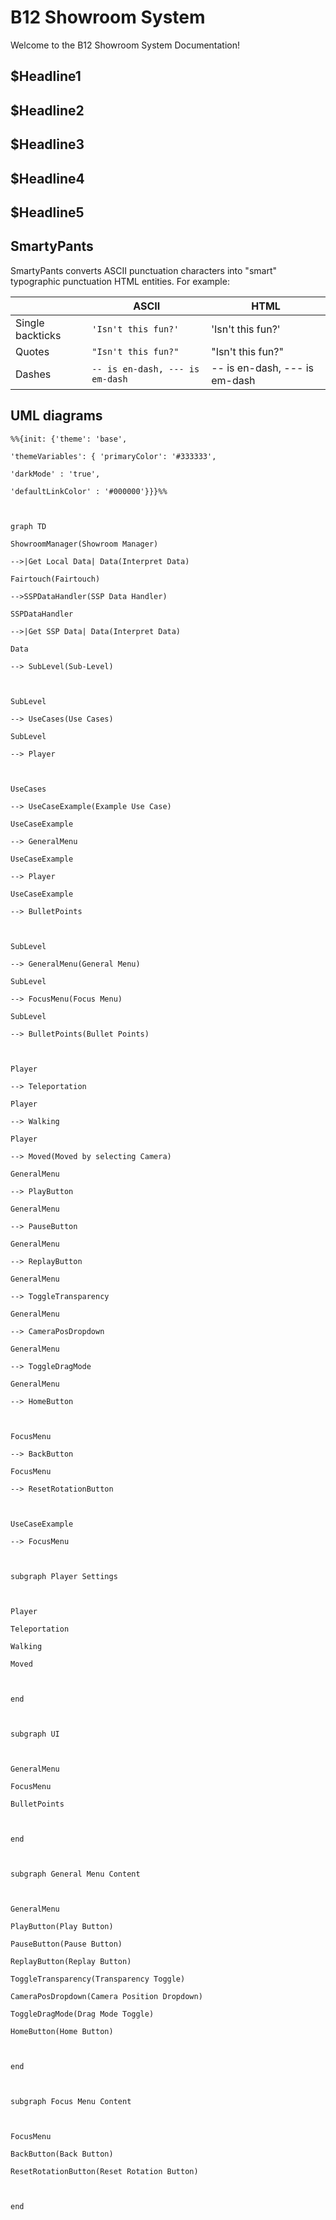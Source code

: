 # B12 Showroom System

Welcome to the B12 Showroom System Documentation!


## $Headline1

## $Headline2

## $Headline3

## $Headline4

## $Headline5


## SmartyPants

SmartyPants converts ASCII punctuation characters into "smart" typographic punctuation HTML entities. For example:

|                |ASCII                          |HTML                         |
|----------------|-------------------------------|-----------------------------|
|Single backticks|`'Isn't this fun?'`            |'Isn't this fun?'            |
|Quotes          |`"Isn't this fun?"`            |"Isn't this fun?"            |
|Dashes          |`-- is en-dash, --- is em-dash`|-- is en-dash, --- is em-dash|

## UML diagrams



```mermaid
%%{init: {'theme': 'base',

'themeVariables': { 'primaryColor': '#333333',

'darkMode' : 'true',

'defaultLinkColor' : '#000000'}}}%%

  

graph TD

ShowroomManager(Showroom Manager)

-->|Get Local Data| Data(Interpret Data)

Fairtouch(Fairtouch)

-->SSPDataHandler(SSP Data Handler)

SSPDataHandler

-->|Get SSP Data| Data(Interpret Data)

Data

--> SubLevel(Sub-Level)

  

SubLevel

--> UseCases(Use Cases)

SubLevel

--> Player

  

UseCases

--> UseCaseExample(Example Use Case)

UseCaseExample

--> GeneralMenu

UseCaseExample

--> Player

UseCaseExample

--> BulletPoints

  

SubLevel

--> GeneralMenu(General Menu)

SubLevel

--> FocusMenu(Focus Menu)

SubLevel

--> BulletPoints(Bullet Points)

  

Player

--> Teleportation

Player

--> Walking

Player

--> Moved(Moved by selecting Camera)

GeneralMenu

--> PlayButton

GeneralMenu

--> PauseButton

GeneralMenu

--> ReplayButton

GeneralMenu

--> ToggleTransparency

GeneralMenu

--> CameraPosDropdown

GeneralMenu

--> ToggleDragMode

GeneralMenu

--> HomeButton

  

FocusMenu

--> BackButton

FocusMenu

--> ResetRotationButton

  

UseCaseExample

--> FocusMenu

  

subgraph Player Settings

  

Player

Teleportation

Walking

Moved

  

end

  

subgraph UI

  

GeneralMenu

FocusMenu

BulletPoints

  

end

  

subgraph General Menu Content

  

GeneralMenu

PlayButton(Play Button)

PauseButton(Pause Button)

ReplayButton(Replay Button)

ToggleTransparency(Transparency Toggle)

CameraPosDropdown(Camera Position Dropdown)

ToggleDragMode(Drag Mode Toggle)

HomeButton(Home Button)

  

end

  

subgraph Focus Menu Content

  

FocusMenu

BackButton(Back Button)

ResetRotationButton(Reset Rotation Button)

  

end
```

